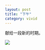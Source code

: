 ```yaml
---
layout: post
title: "下午"
category: vivid
---
```



献给一段新的时期。


<!--more-->

![](http://ww2.sinaimg.cn/mw690/9c9ad557jw1e61u3yanxhj20rs11147r.jpg)
